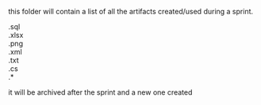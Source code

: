 this folder will contain a list of all the artifacts created/used during a sprint.

.sql  
.xlsx  
.png  
.xml  
.txt  
.cs  
.*   

it will be archived after the sprint and a new one created
